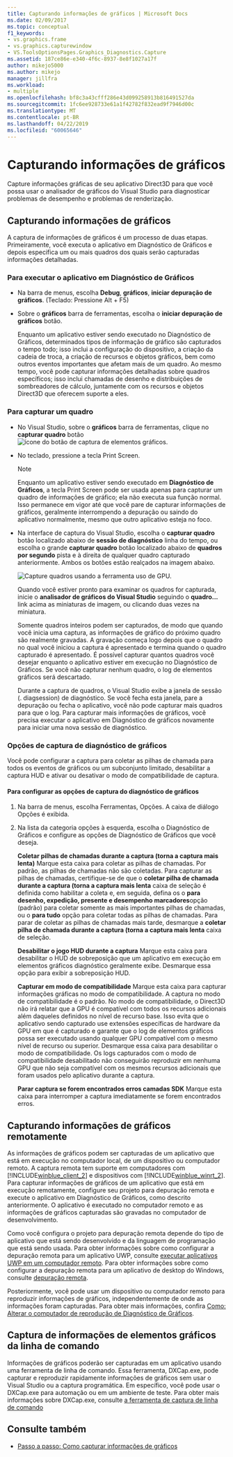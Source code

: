 ```yaml
---
title: Capturando informações de gráficos | Microsoft Docs
ms.date: 02/09/2017
ms.topic: conceptual
f1_keywords:
- vs.graphics.frame
- vs.graphics.capturewindow
- VS.ToolsOptionsPages.Graphics_Diagnostics.Capture
ms.assetid: 187ce86e-e340-4f6c-8937-8e8f1027a17f
author: mikejo5000
ms.author: mikejo
manager: jillfra
ms.workload:
- multiple
ms.openlocfilehash: bf8c3a43cfff286e43d099258913b816491527da
ms.sourcegitcommit: 1fc6ee928733e61a1f42782f832ead9f7946d00c
ms.translationtype: MT
ms.contentlocale: pt-BR
ms.lasthandoff: 04/22/2019
ms.locfileid: "60065646"
---
```

# <a name="capturing-graphics-information"></a>Capturando informações de gráficos
Capture informações gráficas de seu aplicativo Direct3D para que você possa usar o analisador de gráficos do Visual Studio para diagnosticar problemas de desempenho e problemas de renderização.

## <a name="capturing-graphics-information"></a>Capturando informações de gráficos
 A captura de informações de gráficos é um processo de duas etapas. Primeiramente, você executa o aplicativo em Diagnóstico de Gráficos e depois especifica um ou mais quadros dos quais serão capturadas informações detalhadas.

### <a name="to-run-your-app-under-graphics-diagnostics"></a>Para executar o aplicativo em Diagnóstico de Gráficos

- Na barra de menus, escolha **Debug**, **gráficos**, **iniciar depuração de gráficos**. (Teclado: Pressione Alt + F5)

- Sobre o **gráficos** barra de ferramentas, escolha o **iniciar depuração de gráficos** botão.

  Enquanto um aplicativo estiver sendo executado no Diagnóstico de Gráficos, determinados tipos de informação de gráfico são capturados o tempo todo; isso inclui a configuração do dispositivo, a criação da cadeia de troca, a criação de recursos e objetos gráficos, bem como outros eventos importantes que afetam mais de um quadro. Ao mesmo tempo, você pode capturar informações detalhadas sobre quadros específicos; isso inclui chamadas de desenho e distribuições de sombreadores de cálculo, juntamente com os recursos e objetos Direct3D que oferecem suporte a eles.

### <a name="to-capture-a-frame"></a>Para capturar um quadro

- No Visual Studio, sobre o **gráficos** barra de ferramentas, clique no **capturar quadro** botão ![ícone do botão de captura de elementos gráficos](media/debuggingdirectxgraphics.png "DebuggingDirectXGraphics").

- No teclado, pressione a tecla Print Screen.

  > [!NOTE]
  >  Enquanto um aplicativo estiver sendo executado em **Diagnóstico de Gráficos**, a tecla Print Screen pode ser usada apenas para capturar um quadro de informações de gráfico; ela não executa sua função normal. Isso permanece em vigor até que você pare de capturar informações de gráficos, geralmente interrompendo a depuração ou saindo do aplicativo normalmente, mesmo que outro aplicativo esteja no foco.

- Na interface de captura do Visual Studio, escolha o **capturar quadro** botão localizado abaixo de **sessão de diagnóstico** linha do tempo, ou escolha o grande **capturar quadro** botão localizado abaixo de **quadros por segundo** pista e à direita de qualquer quadro capturado anteriormente. Ambos os botões estão realçados na imagem abaixo.

   ![Capture quadros usando a ferramenta uso de GPU.](media/pix_gpu_usage_tool_capture_frame.png)

   Quando você estiver pronto para examinar os quadros for capturada, inicie o **analisador de gráficos do Visual Studio** seguindo o **quadro...**  link acima as miniaturas de imagem, ou clicando duas vezes na miniatura.

  Somente quadros inteiros podem ser capturados, de modo que quando você inicia uma captura, as informações de gráfico do próximo quadro são realmente gravadas. A gravação começa logo depois que o quadro no qual você iniciou a captura é apresentado e termina quando o quadro capturado é apresentado. É possível capturar quantos quadros você desejar enquanto o aplicativo estiver em execução no Diagnóstico de Gráficos. Se você não capturar nenhum quadro, o log de elementos gráficos será descartado.

  Durante a captura de quadros, o Visual Studio exibe a janela de sessão (. diagsession) de diagnóstico. Se você fecha esta janela, pare a depuração ou fecha o aplicativo, você não pode capturar mais quadros para que o log. Para capturar mais informações de gráficos, você precisa executar o aplicativo em Diagnóstico de gráficos novamente para iniciar uma nova sessão de diagnóstico.

### <a name="graphics-diagnostics-capture-options"></a>Opções de captura de diagnóstico de gráficos
 Você pode configurar a captura para coletar as pilhas de chamada para todos os eventos de gráficos ou um subconjunto limitado, desabilitar a captura HUD e ativar ou desativar o modo de compatibilidade de captura.

#### <a name="to-configure-graphics-diagnostics-capture-options"></a>Para configurar as opções de captura do diagnóstico de gráficos

1. Na barra de menus, escolha Ferramentas, Opções. A caixa de diálogo Opções é exibida.

2. Na lista da categoria opções à esquerda, escolha o Diagnóstico de Gráficos e configure as opções de Diagnóstico de Gráficos que você deseja.

     **Coletar pilhas de chamadas durante a captura (torna a captura mais lenta)** Marque esta caixa para coletar as pilhas de chamadas. Por padrão, as pilhas de chamadas não são coletadas. Para capturar as pilhas de chamadas, certifique-se de que o **coletar pilha de chamada durante a captura (torna a captura mais lenta** caixa de seleção é definida como habilitar a coleta e, em seguida, defina os o **para desenho, expedição, presente e desempenho marcadores**opção (padrão) para coletar somente as mais importantes pilhas de chamadas, ou o **para tudo** opção para coletar todas as pilhas de chamadas. Para parar de coletar as pilhas de chamadas mais tarde, desmarque a **coletar pilha de chamada durante a captura (torna a captura mais lenta** caixa de seleção.

     **Desabilitar o jogo HUD durante a captura** Marque esta caixa para desabilitar o HUD de sobreposição que um aplicativo em execução em elementos gráficos diagnóstico geralmente exibe. Desmarque essa opção para exibir a sobreposição HUD.

     **Capturar em modo de compatibilidade** Marque esta caixa para capturar informações gráficas no modo de compatibilidade. A captura no modo de compatibilidade é o padrão. No modo de compatibilidade, o Direct3D não irá relatar que a GPU é compatível com todos os recursos adicionais além daqueles definidos no nível de recurso base. Isso evita que o aplicativo sendo capturado use extensões específicas de hardware da GPU em que é capturado e garante que o log de elementos gráficos possa ser executado usando qualquer GPU compatível com o mesmo nível de recurso ou superior. Desmarque essa caixa para desabilitar o modo de compatibilidade. Os logs capturados com o modo de compatibilidade desabilitado não conseguirão reproduzir em nenhuma GPU que não seja compatível com os mesmos recursos adicionais que foram usados pelo aplicativo durante a captura.

     **Parar captura se forem encontrados erros camadas SDK** Marque esta caixa para interromper a captura imediatamente se forem encontrados erros.

## <a name="capturing-graphics-information-remotely"></a>Capturando informações de gráficos remotamente
 As informações de gráficos podem ser capturadas de um aplicativo que está em execução no computador local, de um dispositivo ou computador remoto. A captura remota tem suporte em computadores com [!INCLUDE[winblue_client_2](../includes/winblue_client_2_md.md)] e dispositivos com [!INCLUDE[winblue_winrt_2](../includes/winblue_winrt_2_md.md)]. Para capturar informações de gráficos de um aplicativo que está em execução remotamente, configure seu projeto para depuração remota e execute o aplicativo em Diagnóstico de Gráficos, como descrito anteriormente. O aplicativo é executado no computador remoto e as informações de gráficos capturadas são gravadas no computador de desenvolvimento.

 Como você configura o projeto para depuração remota depende do tipo de aplicativo que está sendo desenvolvido e da linguagem de programação que está sendo usada. Para obter informações sobre como configurar a depuração remota para um aplicativo UWP, consulte [executar aplicativos UWP em um computador remoto](../run-windows-store-apps-on-a-remote-machine.md). Para obter informações sobre como configurar a depuração remota para um aplicativo de desktop do Windows, consulte [depuração remota](../remote-debugging.md).

 Posteriormente, você pode usar um dispositivo ou computador remoto para reproduzir informações de gráficos, independentemente de onde as informações foram capturadas. Para obter mais informações, confira [Como: Alterar o computador de reprodução de Diagnóstico de Gráficos](how-to-change-the-graphics-diagnostics-playback-machine.md).

## <a name="capturing-graphics-information-from-the-command-line"></a>Captura de informações de elementos gráficos da linha de comando
 Informações de gráficos poderão ser capturadas em um aplicativo usando uma ferramenta de linha de comando. Essa ferramenta, DXCap.exe, pode capturar e reproduzir rapidamente informações de gráficos sem usar o Visual Studio ou a captura programática. Em específico, você pode usar o DXCap.exe para automação ou em um ambiente de teste. Para obter mais informações sobre DXCap.exe, consulte [a ferramenta de captura de linha de comando](command-line-capture-tool.md)

## <a name="see-also"></a>Consulte também
- [Passo a passo: Como capturar informações de gráficos](walkthrough-capturing-graphics-information.md)
